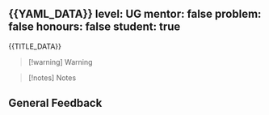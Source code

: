 {{YAML_DATA}}
level: UG
mentor: false
problem: false
honours: false
student: true
---

{{TITLE_DATA}}

> [!warning] Warning
> 

> [!notes] Notes
> 

## General Feedback
